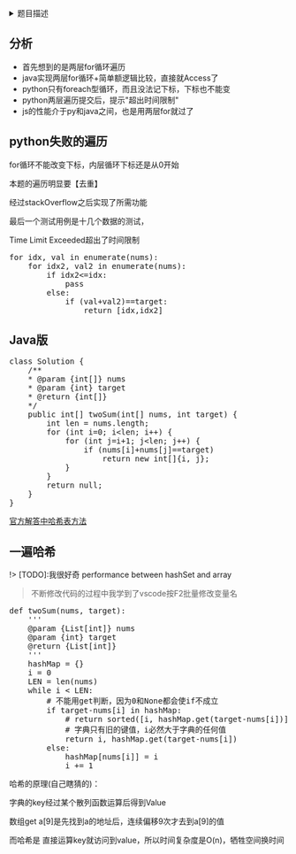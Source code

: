 <details>
<summary>题目描述</summary>
<blockquote>
<p>Given an array of integers, return indices of the two numbers such that they add up to a specific target.</p>
<p>You may assume that each input would have exactly one solution, and you may not use the same element twice.</p>
<p>给定一个整数数组和一个目标值，找出数组中和为目标值的两个数。</p>
<p>你可以假设每个输入只对应一种答案，且同样的元素不能被重复利用。</p>
<p>Given nums = [2, 7, 11, 15], target = 9,</p>
<p>Because nums[0] + nums[1] = 2 + 7 = 9,</p>
<p>return [0, 1].</p>
</blockquote>
</details>

## 分析
- 首先想到的是两层for循环遍历
- java实现两层for循环+简单额逻辑比较，直接就Access了
- python只有foreach型循环，而且没法记下标，下标也不能变
- python两层遍历提交后，提示"超出时间限制"
- js的性能介于py和java之间，也是用两层for就过了

## python失败的遍历

for循环不能改变下标，内层循环下标还是从0开始

本题的遍历明显要【去重】

经过stackOverflow之后实现了所需功能

最后一个测试用例是十几个数据的测试，  

Time Limit Exceeded超出了时间限制

<pre class="prettyprint lang-python">
for idx, val in enumerate(nums):
    for idx2, val2 in enumerate(nums):
        if idx2<=idx:
            pass
        else:
            if (val+val2)==target:
                return [idx,idx2]
</pre>

## Java版

<pre class="prettyprint lang-java">
class Solution {
    /**
    * @param {int[]} nums
    * @param {int} target
    * @return {int[]}
    */
    public int[] twoSum(int[] nums, int target) {
        int len = nums.length;
        for (int i=0; i&lt;len; i++) {
            for (int j=i+1; j&lt;len; j++) {
                if (nums[i]+nums[j]==target)
                    return new int[]{i, j};
            }
        }
        return null;
    }
}
</pre>

[官方解答中哈希表方法](https://leetcode-cn.com/articles/two-sum/)

## 一遍哈希

!> [TODO]:我很好奇 performance between hashSet and array

> 不断修改代码的过程中我学到了vscode按F2批量修改变量名

<pre class="prettyprint lang-python">
def twoSum(nums, target):
    '''
    @param {List[int]} nums
    @param {int} target
    @return {List[int]}
    '''
    hashMap = {}
    i = 0
    LEN = len(nums)
    while i < LEN:
        # 不能用get判断，因为0和None都会使if不成立
        if target-nums[i] in hashMap:
            # return sorted([i, hashMap.get(target-nums[i])])
            # 字典只有旧的键值，i必然大于字典的任何值
            return i, hashMap.get(target-nums[i])
        else:
            hashMap[nums[i]] = i
            i += 1
</pre>

哈希的原理(自己瞎猜的)：

字典的key经过某个散列函数运算后得到Value

数组get a[9]是先找到a的地址后，连续偏移9次才去到a[9]的值

而哈希是 直接运算key就访问到value，所以时间复杂度是O(n)，牺牲空间换时间

<script src="/static/js/run.prettify.js"></script>